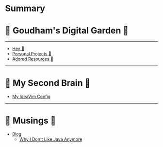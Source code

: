 # Summary

# 🌳 Goudham's Digital Garden 🌳

---

- [Hey 👋](index.md)
- [Personal Projects 🦀](personal_projects/personal_projects.md)
- [Adored Resources 📓]()

---

# 🧠 My Second Brain 🧠

- [My IdeaVim Config]()

---

# 📝 Musings 📝

- [Blog]()
    - [Why I Don't Like Java Anymore]()